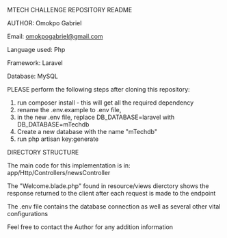 MTECH CHALLENGE REPOSITORY README

AUTHOR: Omokpo Gabriel

Email: omokpogabriel@gmail.com

Language used: Php

Framework: Laravel

Database: MySQL


PLEASE perform the following steps after cloning this repository:

1. run composer install -  this will get all the required dependency
2. rename the  .env.example to .env file, 
3. in the new .env file, replace DB_DATABASE=laravel with DB_DATABASE=mTechdb
4.  Create a new database with the name "mTechdb"
5. run php artisan key:generate


DIRECTORY STRUCTURE

The main code for this implementation is in: app/Http/Controllers/newsController

The "Welcome.blade.php" found in resource/views dierctory shows the response returned to the client after each 
request is made to the endpoint

The .env file contains the database connection as well as several other vital configurations

Feel free to contact the Author  for any addition information